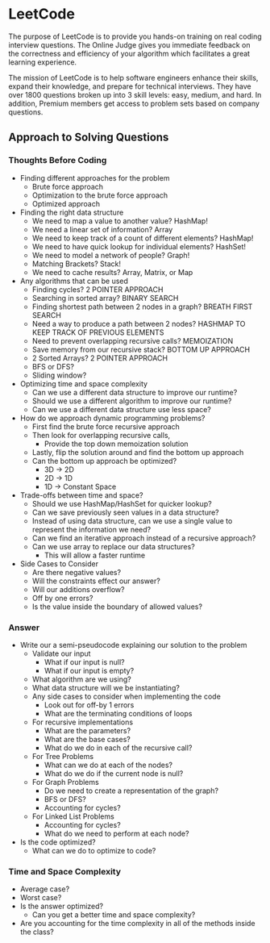 # LeetCode
The purpose of LeetCode is to provide you hands-on training on real coding interview questions. 
The Online Judge gives you immediate feedback on the correctness and efficiency of your 
algorithm which facilitates a great learning experience.

The mission of LeetCode is to help software engineers enhance their skills, 
expand their knowledge, and prepare for technical interviews. They have over 1800 
questions broken up into 3 skill levels: easy, medium, and hard. In addition, 
Premium members get access to problem sets based on company questions.

## Approach to Solving Questions
### Thoughts Before Coding
* Finding different approaches for the problem
    * Brute force approach
    * Optimization to the brute force approach
    * Optimized approach
* Finding the right data structure
    * We need to map a value to another value? HashMap!
    * We need a linear set of information? Array
    * We need to keep track of a count of different elements? HashMap!
    * We need to have quick lookup for individual elements? HashSet!
    * We need to model a network of people? Graph!
    * Matching Brackets? Stack!
    * We need to cache results? Array, Matrix, or Map
* Any algorithms that can be used
    * Finding cycles? 2 POINTER APPROACH
    * Searching in sorted array? BINARY SEARCH
    * Finding shortest path between 2 nodes in a graph? BREATH FIRST SEARCH
    * Need a way to produce a path between 2 nodes? HASHMAP TO KEEP TRACK OF PREVIOUS ELEMENTS
    * Need to prevent overlapping recursive calls? MEMOIZATION
    * Save memory from our recursive stack? BOTTOM UP APPROACH
    * 2 Sorted Arrays? 2 POINTER APPROACH
    * BFS or DFS?
    * Sliding window?
* Optimizing time and space complexity
    * Can we use a different data structure to improve our runtime?
    * Should we use a different algorithm to improve our runtime?
    * Can we use a different data structure use less space?
* How do we approach dynamic programming problems?
    * First find the brute force recursive approach
    * Then look for overlapping recursive calls, 
        * Provide the top down memoization solution
    * Lastly, flip the solution around and find the bottom up approach
    * Can the bottom up approach be optimized?
        * 3D -> 2D
        * 2D -> 1D
        * 1D -> Constant Space
* Trade-offs between time and space?
    * Should we use HashMap/HashSet for quicker lookup?
    * Can we save previously seen values in a data structure?
    * Instead of using data structure, can we use a single value to represent the information we need?
    * Can we find an iterative approach instead of a recursive approach?
    * Can we use array to replace our data structures?
        * This will allow a faster runtime
* Side Cases to Consider
   * Are there negative values?
   * Will the constraints effect our answer?
   * Will our additions overflow?
   * Off by one errors?
   * Is the value inside the boundary of allowed values?

### Answer
- Write our a semi-pseudocode explaining our solution to the problem
    - Validate our input   
       * What if our input is null?
       * What if our input is empty?
    - What algorithm are we using?
    - What data structure will we be instantiating?
    - Any side cases to consider when implementing the code
        - Look out for off-by 1 errors
        - What are the terminating conditions of loops
    - For recursive implementations
        - What are the parameters?
        - What are the base cases?
        - What do we do in each of the recursive call?
    - For Tree Problems
        - What can we do at each of the nodes?
        - What do we do if the current node is null?
    - For Graph Problems
        - Do we need to create a representation of the graph?
        - BFS or DFS?
        - Accounting for cycles?
    - For Linked List Problems
        - Accounting for cycles?
        - What do we need to perform at each node?
- Is the code optimized?
    - What can we do to optimize to code?
        
### Time and Space Complexity
- Average case?
- Worst case?    
- Is the answer optimized?
    - Can you get a better time and space complexity?
- Are you accounting for the time complexity in all of the methods inside the class?